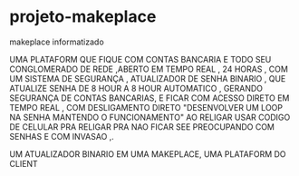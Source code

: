 # projeto-makeplace
makeplace informatizado

UMA PLATAFORM QUE FIQUE COM CONTAS BANCARIA E TODO SEU CONGLOMERADO DE REDE ,ABERTO EM TEMPO REAL , 24 HORAS , COM UM SISTEMA DE SEGURANÇA , ATUALIZADOR DE SENHA BINARIO , QUE ATUALIZE SENHA DE 8 HOUR A 8 HOUR AUTOMATICO , GERANDO SEGURANÇA DE CONTAS BANCARIAS, E FICAR COM ACESSO DIRETO EM TEMPO REAL , 
COM DESLIGAMENTO DIRETO 
"DESENVOLVER UM LOOP NA SENHA MANTENDO O FUNCIONAMENTO"
AO RELIGAR USAR CODIGO DE CELULAR PRA RELIGAR 
PRA NAO FICAR SEE PREOCUPANDO COM SENHAS E COM INVASAO ,. 

UM ATUALIZADOR BINARIO EM UMA MAKEPLACE, UMA PLATAFORM DO CLIENT 
